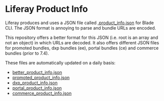 # Liferay Product Info

Liferay produces and uses a JSON file called [.product_info.json](https://releases-cdn.liferay.com/tools/workspace/.product_info.json) for Blade CLI. The JSON format is annoying to parse and bundle URLs are encoded.

This repository offers a better format for this JSON (i.e. root is an array and not an object) in which URLs are decoded. It also offers different JSON files for promoted bundles, dxp bundles (ee), portal bundles (ce) and commerce bundles (prior to 7.4).

These files are automatically updated on a daily basis:

- [better_product_info.json](https://raw.githubusercontent.com/lgdd/liferay-product-info/main/better_product_info.json)
- [promoted_product_info.json](https://raw.githubusercontent.com/lgdd/liferay-product-info/main/promoted_product_info.json)
- [dxp_product_info.json](https://raw.githubusercontent.com/lgdd/liferay-product-info/main/dxp_product_info.json)
- [portal_product_info.json](https://raw.githubusercontent.com/lgdd/liferay-product-info/main/portal_product_info.json)
- [commerce_product_info.json](https://raw.githubusercontent.com/lgdd/liferay-product-info/main/commerce_product_info.json)
